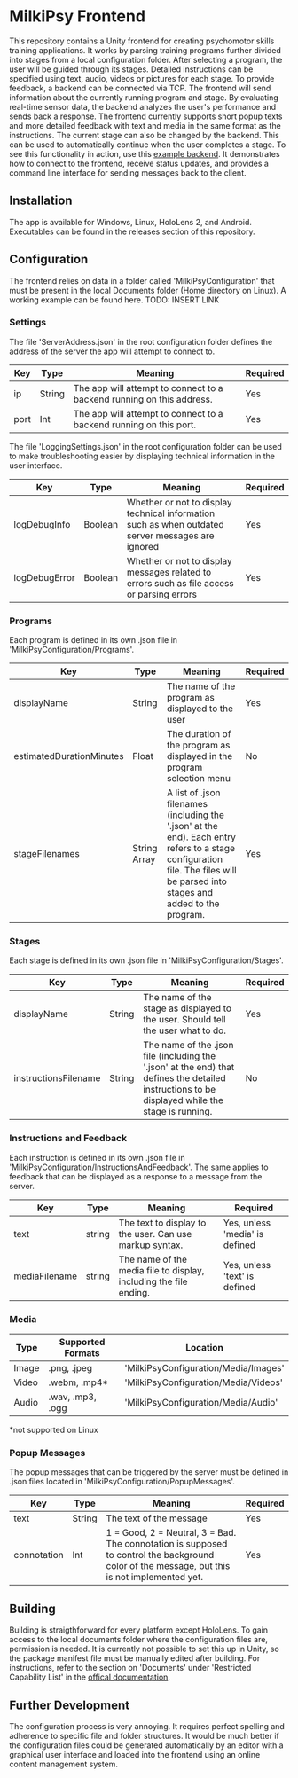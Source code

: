 # MilkiPsy Frontend
This repository contains a Unity frontend for creating psychomotor skills training applications. It works by parsing training programs further divided into stages from a local configuration folder. After selecting a program, the user will be guided through its stages. Detailed instructions can be specified using text, audio, videos or pictures for each stage. To provide feedback, a backend can be connected via TCP. The frontend will send information about the currently running program and stage. By evaluating real-time sensor data, the backend analyzes the user's performance and sends back a response. The frontend currently supports short popup texts and more detailed feedback with text and media in the same format as the instructions. The current stage can also be changed by the backend. This can be used to automatically continue when the user completes a stage. To see this functionality in action, use this [example backend](https://github.com/arthurkehrwald/MilkiPsyBackend "example backend"). It demonstrates how to connect to the frontend, receive status updates, and provides a command line interface for sending messages back to the client.

## Installation
The app is available for Windows, Linux, HoloLens 2, and Android. Executables can be found in the releases section of this  repository.

## Configuration
The frontend relies on data in a folder called 'MilkiPsyConfiguration' that must be present in the local Documents folder (Home directory on Linux). A working example can be found here. TODO: INSERT LINK

### Settings
The file 'ServerAddress.json' in the root configuration folder defines the address of the server the app will attempt to connect to.

| Key | Type | Meaning | Required |
| - | - | - | - |
| ip | String | The app will attempt to connect to a backend running on this address. | Yes |
| port | Int | The app will attempt to connect to a backend running on this port. | Yes |

The file 'LoggingSettings.json' in the root configuration folder can be used to make troubleshooting easier by displaying technical information in the user interface.

| Key | Type | Meaning | Required |
| - | - | - | - |
| logDebugInfo | Boolean | Whether or not to display technical information such as when outdated server messages are ignored | Yes |
| logDebugError | Boolean | Whether or not to display messages related to errors such as file access or parsing errors | Yes |

### Programs
Each program is defined in its own .json file in 'MilkiPsyConfiguration/Programs'.

| Key | Type | Meaning | Required |
| ------------ | ------------ |------------ | ------------ |
| displayName | String | The name of the program as displayed to the user | Yes
| estimatedDurationMinutes | Float | The duration of the program as displayed in the program selection menu | No |
| stageFilenames | String Array | A list of .json filenames (including the '.json' at the end). Each entry refers to a stage configuration file. The files will be parsed into stages and added to the program. | Yes |

### Stages
Each stage is defined in its own .json file in 'MilkiPsyConfiguration/Stages'.

| Key | Type | Meaning | Required |
| - | - |- | - |
| displayName | String | The name of the stage as displayed to the user. Should  tell the user what to do. | Yes|
| instructionsFilename | String | The name of the .json file (including the '.json' at the end) that defines the detailed instructions to be displayed while the stage is running. | No |

### Instructions and Feedback
Each instruction is defined in its own .json file in 'MilkiPsyConfiguration/InstructionsAndFeedback'. The same applies to feedback that can be displayed as a response to a message from the server.

| Key | Type | Meaning | Required |
| - | - |- | - |
| text | string | The text to display to the user. Can use [markup syntax](http://digitalnativestudios.com/textmeshpro/docs/rich-text/). | Yes, unless 'media' is defined
| mediaFilename | string | The name of the media file to display, including the file ending. | Yes, unless 'text' is defined |

### Media

| Type| Supported Formats | Location |
| - | - |- |
| Image | .png, .jpeg | 'MilkiPsyConfiguration/Media/Images' |
| Video | .webm, .mp4* | 'MilkiPsyConfiguration/Media/Videos' |
| Audio | .wav, .mp3, .ogg | 'MilkiPsyConfiguration/Media/Audio' |

*not supported on Linux

### Popup Messages

The popup messages that can be triggered by the server must be defined in .json files located in 'MilkiPsyConfiguration/PopupMessages'.

| Key | Type | Meaning | Required |
| - | - |- | - |
| text | String | The text of the message | Yes |
| connotation | Int | 1 = Good, 2 = Neutral, 3 = Bad. The connotation is supposed to control the background color of the message, but this is not implemented yet. | Yes |

## Building
Building is straigthforward for every platform except HoloLens. To gain access to the local documents folder where the configuration files are, permission is needed. It is currently not possible to set this up in Unity, so the package manifest file must be manually edited after building. For instructions, refer to the section on 'Documents' under 'Restricted Capability List' in the [offical documentation](https://docs.microsoft.com/en-us/windows/uwp/packaging/app-capability-declarations "documentation").

## Further Development

The configuration process is very annoying. It requires perfect spelling and adherence to specific file and folder structures. It would be much better if the configuration files could be generated automatically by an editor with a graphical user interface and loaded into the frontend using an online content management system.
